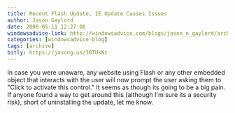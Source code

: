 ```yaml
---
title: Recent Flash Update, IE Update Causes Issues
author: Jason Gaylord
date: 2006-05-11 12:27:00
windowsadvice-link: http://windowsadvice.com/blogs/jason_n_gaylord/archive/2006/05/11/IE6-and-IE7-Flash-Update-Click-Here-To-Activate-This-Control.aspx
categories: [windowsadvice-blog]
tags: [archive]
bitly: https://jasong.us/30TUkNz
---
```


In case you were unaware, any website using Flash or any other embedded object that interacts with the user will now prompt the user asking them to "Click to activate this control." It seems as though its going to be a big pain. If anyone found a way to get around this (although I'm sure its a security risk), short of uninstalling the update, let me know.